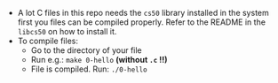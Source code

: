 - A lot C files in this repo needs the `cs50` library installed in the system first you files can be compiled properly. Refer to the README in the `libcs50` on how to install it.
- To compile files:
  - Go to the directory of your file
  - Run e.g.:
    `make 0-hello` **(without `.c` !!)**
  - File is compiled. Run:
    `./0-hello`
